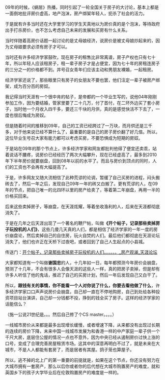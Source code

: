 09年的时候，《蜗居》热播，同时引起了一轮全国关于房子的大讨论，基本上都是一面倒地批评房价虚高，地产泡沫，房产绑架年轻人，扼杀了社会的活力。<p>于是就有许多当时还在大学里学习的学生天真地以为房价真的是个泡沫，等待政府出手打杀房价，也不怎么考虑自己未来的发展和买房有什么关系。</p><p>当时伴随着高房价话题一起讨论的是丈母娘经济，说房价是被丈母娘炒起来的，因为丈母娘要求必须有房子才可以。</p><p>当时还有许多经济学家鼓吹，现在房子的租售比非常离谱，房子产权也只有七十年，所以年轻人应该租房子，租一辈子房子才是占便宜，因为七十年的房租连房子的三分之一的价格都不到。并号召女青年们应该主动和男朋友裸婚，一起租房。</p><p>经济学家还说了，那些眼里只有房子的女朋友不要也罢，他们注定一辈子被房产绑架，成为百分百的房奴。</p><p>我记得当时天涯有一个很中肯的帖子，是帝都的一个毕业生写的，说他04年刚刚参加工作，因为要结婚，管家里要了二十几万，付了首付，在二环外边买了套小房子，当时他一个月收入四千多，要还三千块的月供，真的是感觉快活不下去了，一度也很后悔成为房奴。</p><p>但是随着时间的推移到09年，自己的工资已经跨过了一万块，而月供还是三千多，对于他来说已经不算什么了，最重要的是自己的房子房价翻了好几倍。所以，这位毕业生号召大家有能力都可以考虑买房，不要恐惧成为短期的房奴。</p><p>于是站在09年的那个节点上，许多经济学家和网友都批判他得了便宜还卖乖，站着说话不腰疼，说房价已经经历了两次大幅攀升，现在已经虚高了，最多到2010年下半年房价就要崩盘，回到08年以前的水平了。而且与房价到顶点的同时，人们的工资也不会再有大幅提高了。</p><p>于是，许多网友又随大流相信了此种荒谬的论调，暂缓了自己买房的进程，闷头搬砖去了，然后一年之后，发现自己09年一年的砖又白搬了。更有荒谬的人，在09年的节点，把自己唯一的北四环以里的房产给卖了，等着第二年崩盘，再用一半的价格买回来。</p><p>后来这些卖掉房子，等崩盘，在天涯炫耀，等着坐收渔利的人，后来在天涯都彻底消失了。</p><p>于是在几年之后天涯出现了一个著名的鞭尸帖，叫做<b>《开个帖子，记录那些卖掉房子玩投机的人们》</b>，这些几傻几天真的人们，都是相信了经济学家的一年一度的房价崩盘论，然后卖掉自己的自住房，玩火自焚的人们。最后他们都彻底在天涯论坛消失了，他们也许正在天桥下过夜吧，或者回到了自己人生起点的小县城。</p><p>传送门：<a href="https://link.zhihu.com/?target=http%3A//bbs.tianya.cn/post-house-527689-1.shtml" class=" wrap external" target="_blank" rel="nofollow noreferrer">开个帖子，记录那些卖掉房子玩投机的人们。。。。。。_房产观澜_天涯论坛</a></p><p>大家都知道有一个叫做<b>谢国忠</b>的人，十几年如一日，每年都预测今年房价会崩盘，预测了十几年，不会有很多人会像天涯的这些人一样，真的把房子卖掉，但是却有许多人听信了他的鬼话，推迟了自己的买房计划，然后一年后发现自己又白干了。</p><p>所以，<b>跟钱有关的事情，你不能看一个人对你说了什么，你要去看他做了什么</b>，许多经济学家口口声声说房价会崩盘，自己却一直在不停地购房，自己到处给各种投资项目站台演讲，自己却一分钱都不投，挣到的钱全买了房子。这样的经济学家的话能信么？</p><p>（施一公说21世纪是。。。然后自己修了个CS master。。。。）</p><p>一线城市房价从来都是最多出现增长缓慢，或者增速下降，从来都没有出现过长期的连续的房价下降，未来中国一线城市发展为和香港一样的中产家庭一辈子供一个千尺大房，底层住公屋的情况一点也不意外，因为中央已经从遏制房价过快上涨的口号，变成了合理完善房屋租赁市场。这其中的深意再明白不过了，就是未来在大城市，不是人人都能有套房了，而是居者有其屋。鸽子笼也算屋子。</p><p>所以，逃不掉的北上广的第一重要的前提就是，如果在这个节点，你还没有努力在大城市拥有一套房产，那么以后你或者你的后代想在大城市购置房产的难度，就和英国乡下的孩子大学毕业后在伦敦购置房产的难度是一样的。</p>
